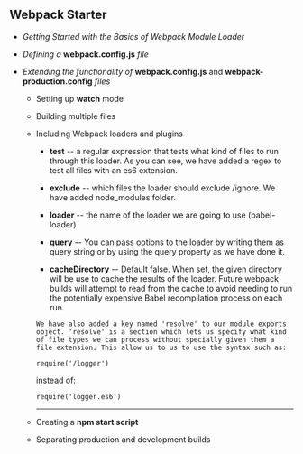 ## Webpack Starter
- *Getting Started with the Basics of Webpack Module Loader*

- *Defining a* **webpack.config.js** *file*

- *Extending the functionality of* **webpack.config.js** and **webpack-production.config** *files*

  - Setting up **watch** mode

  - Building multiple files

  - Including Webpack loaders and plugins
    - **test** -- a regular expression that tests what kind of files to run through this loader. As you can see, we have added a regex to test all files with an es6 extension.

    - **exclude** -- which files the loader should exclude /ignore. We have added node_modules folder.

    - **loader** -- the name of the loader we are going to use (babel-loader)

    - **query** -- You can pass options to the loader by writing them as query string or by using the query property as we have done it.

    - **cacheDirectory** -- Default false. When set, the given directory will be use to cache the results of the loader. Future webpack builds will attempt to read from the cache to avoid needing to run the potentially expensive Babel recompilation process on each run.

    `
    We have also added a key named 'resolve' to our module exports object. 'resolve' is a section which lets us specify what kind of file types we can process without specially given them a file extension. This allow us to us to use the syntax such as:
    `
    ```
    require('/logger')
    ```
    instead of:
    ```
    require('logger.es6')
    ```
    ***
  - Creating a **npm start script**

  - Separating production and development builds
